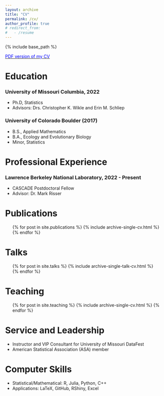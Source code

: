 ```yaml
---
layout: archive
title: "CV"
permalink: /cv/
author_profile: true
# redirect_from:
#   - /resume
---
```


{% include base_path %}

[<span style="color:blue"> PDF version of my CV</span>](http://jsnowynorth.github.io/files/Academic_CV.pdf)

<!-- <embed src="http://jsnowynorth.github.io/files/Academic_CV.pdf" width="500" height="375" type="application/pdf"> -->
<object data="http://jsnowynorth.github.io/files/Academic_CV.pdf" width="1000" height="1000" type='application/pdf'/>

Education
======
### University of Missouri Columbia, 2022
* Ph.D, Statistics
* Advisors: Drs. Christopher K. Wikle and Erin M. Schliep

### University of Colorado Boulder (2017)
* B.S., Applied Mathematics
* B.A., Ecology and Evolutionary Biology
* Minor, Statistics


Professional Experience
======
### Lawrence Berkeley National Laboratory, 2022 - Present
* CASCADE Postdoctoral Fellow
* Advisor: Dr. Mark Risser


Publications
======
  <ul>{% for post in site.publications %}
    {% include archive-single-cv.html %}
  {% endfor %}</ul>

Talks
======
  <ul>{% for post in site.talks %}
    {% include archive-single-talk-cv.html %}
  {% endfor %}</ul>

Teaching
======
  <ul>{% for post in site.teaching %}
    {% include archive-single-cv.html %}
  {% endfor %}</ul>

Service and Leadership
======
* Instructor and VIP Consultant for University of Missouri DataFest
* American Statistical Association (ASA) member

Computer Skills
======
* Statistical/Mathematical: R, Julia, Python, C++
* Applications: LaTeX, GitHub, RShiny, Excel
